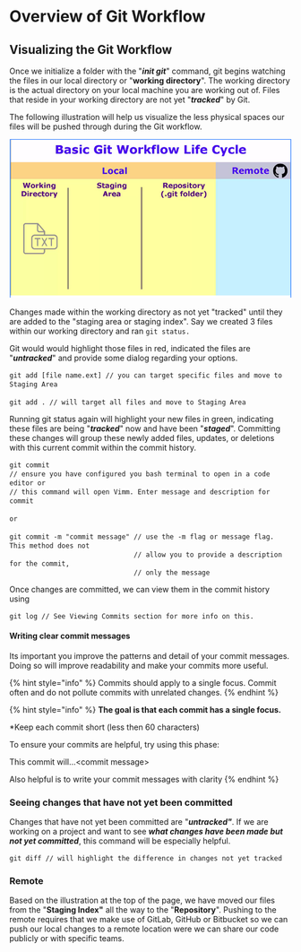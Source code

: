 # Overview of Git Workflow

## Visualizing the Git Workflow

Once we initialize a folder with the "_**init git**_" command, git begins watching the files in our local directory or "**working directory**". The working directory is the actual directory on your local machine you are working out of. Files that reside in your working directory are not yet "_**tracked**_" by Git.

The following illustration will help us visualize the less physical spaces our files will be pushed through during the Git workflow.

![git workflow](../.gitbook/assets/screen-shot-2019-03-28-at-10.06.33-pm.png)

Changes made within the working directory as not yet "tracked" until they are added to the "staging area or staging index". Say we created 3 files within our working directory and ran `git status.` 

Git would would highlight those files in red, indicated the files are "_**untracked**_" and provide some dialog regarding your options.

```text
git add [file name.ext] // you can target specific files and move to Staging Area

git add . // will target all files and move to Staging Area
```

Running git status again will highlight your new files in green, indicating these files are being "_**tracked**_" now and have been "_**staged**_". Committing these changes will group these newly added files, updates, or deletions with this current commit within the commit history.

```text
git commit
// ensure you have configured you bash terminal to open in a code editor or
// this command will open Vimm. Enter message and description for commit

or 

git commit -m "commit message" // use the -m flag or message flag. This method does not 
                               // allow you to provide a description for the commit,
                               // only the message
```

Once changes are committed, we can view them in the commit history using

```text
git log // See Viewing Commits section for more info on this.
```

#### Writing clear commit messages

Its important you improve the patterns and detail of your commit messages. Doing so will improve readability and make your commits more useful.

{% hint style="info" %}
Commits should apply to a single focus. Commit often and do not pollute commits with unrelated changes. 
{% endhint %}

{% hint style="info" %}
**The goal is that each commit has a single focus.**

\*Keep each commit short \(less then 60 characters\)

To ensure your commits are helpful, try using this phase:

This commit will...&lt;commit message&gt;

Also helpful is to write your commit messages with clarity
{% endhint %}

### Seeing changes that have not yet been committed

Changes that have not yet been committed are "_**untracked"**_. If we are working on a project and want to see _**what changes have been made but not yet committed**_, this command will be especially helpful.

```text
git diff // will highlight the difference in changes not yet tracked
```

### Remote

Based on the illustration at the top of the page, we have moved our files from the "**Staging Index"** all the way to the "**Repository**". Pushing to the remote requires that we make use of GitLab, GitHub or Bitbucket so we can push our local changes to a remote location were we can share our code publicly or with specific teams.

